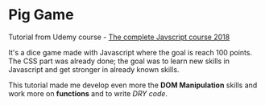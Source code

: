 <h1>Pig Game</h1>


Tutorial from Udemy course - [The complete Javscript course 2018](https://www.udemy.com/the-complete-javascript-course/)

It's a dice game made with Javascript where the goal is reach 100 points. The CSS part was already done; the goal was to learn new skills in Javascript and get stronger in already known skills.

This tutorial made me develop even more the <strong>DOM Manipulation</strong> skills and work more on <strong>functions</strong> and to write <em>DRY code</em>.